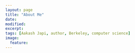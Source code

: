 ```yaml
---
layout: page
title: "About Me"
date: 
modified:
excerpt:
tags: [Aakash Japi, author, Berkeley, computer science]
image:
  feature:
---
```


